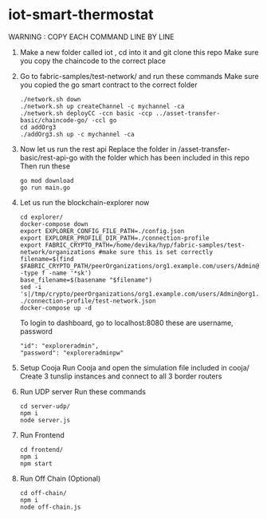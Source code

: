 # iot-smart-thermostat
WARNING : COPY EACH COMMAND LINE BY LINE
1) Make a new folder called iot , cd into it and git clone this repo
   Make sure you copy the chaincode to the correct place
   
2) Go to fabric-samples/test-network/ and run these commands
   Make sure you copied the go smart contract to the correct folder 
   ```
   ./network.sh down
   ./network.sh up createChannel -c mychannel -ca
   ./network.sh deployCC -ccn basic -ccp ../asset-transfer-basic/chaincode-go/ -ccl go
   cd addOrg3
   ./addOrg3.sh up -c mychannel -ca
   ```

3) Now let us run the rest api
   Replace the folder in /asset-transfer-basic/rest-api-go with the folder which has been included in this repo
   Then run these
   ```
   go mod download
   go run main.go
   ```

4) Let us run the blockchain-explorer now
   ```
   cd explorer/
   docker-compose down
   export EXPLORER_CONFIG_FILE_PATH=./config.json
   export EXPLORER_PROFILE_DIR_PATH=./connection-profile
   export FABRIC_CRYPTO_PATH=/home/devika/hyp/fabric-samples/test-network/organizations #make sure this is set correctly
   filename=$(find $FABRIC_CRYPTO_PATH/peerOrganizations/org1.example.com/users/Admin@org1.example.com/msp/keystore/  -type f -name '*sk')
   base_filename=$(basename "$filename")
   sed -i 's|/tmp/crypto/peerOrganizations/org1.example.com/users/Admin@org1.example.com/msp/keystore/.*sk|/tmp/crypto/peerOrganizations/org1.example.com/users/Admin@org1.example.com/msp/keystore/'"$base_filename"'|' ./connection-profile/test-network.json
   docker-compose up -d
   ```
   To login to dashboard, go to localhost:8080 these are username, password
   ```
   "id": "exploreradmin",
   "password": "exploreradminpw"
   ```
   
6) Setup Cooja
   Run Cooja and open the simulation file included in cooja/
   Create 3 tunslip instances and connect to all 3 border routers
   
7) Run UDP server
   Run these commands
   ```
   cd server-udp/
   npm i
   node server.js
   ```

8) Run Frontend
    ```
    cd frontend/
    npm i
    npm start
    ```
    
9) Run Off Chain (Optional)
   ```
   cd off-chain/
   npm i
   node off-chain.js
   ```
